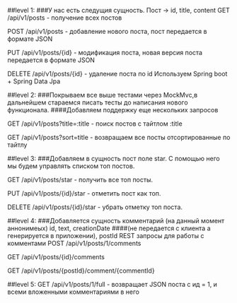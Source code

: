 ##level 1:
###У нас есть следущия сущность. Пост -> id, title, content
GET /api/v1/posts - получение всех постов

POST /api/v1/posts - добавление нового поста, пост передается в формате JSON

PUT /api/v1/posts/{id} - модификация поста, новая версия поста передается в формате JSON

DELETE /api/v1/posts/{id} - удаление поста по id Используем Spring boot + Spring Data Jpa

##level 2:
###Покрываем все выше тестами через MockMvc,в дальнейшем стараемся писать тесты до написания нового функционала.
####Добавляем поддержку еще нескольких запросов

GET /api/v1/posts?title=:title - поиск постов с тайтлом :title

GET /api/v1/posts?sort=title - возвращаем все посты отсортированные по тайтлу

##level 3: 
###Добавляем в сущность пост поле star. С помощью него мы будем управлять списком топ постов.

GET /api/v1/posts/star - получить все топ посты.

PUT /api/v1/posts/{id}/star - отметить пост как топ.

DELETE /api/v1/posts/{id}/star - убрать отметку топ поста.

##level 4:
###Добавляется сущность комментарий (на данный момент аннонимеых) id, text, creationDate
####(не передается с клиента а генерируется в приложении), postId REST запросы для работы с комментами
POST /api/v1/posts/1/comments

GET /api/v1/posts/{id}/comments

GET /api/v1/posts/{postId}/comment/{commentId}

##level 5:
GET /api/v1/posts/1/full - возвращает JSON поста с ид = 1, и всеми вложенными комментариями в него
